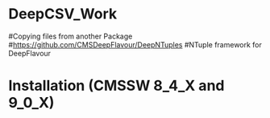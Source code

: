# DeepCSV_Work
#Copying files from another Package 
#https://github.com/CMSDeepFlavour/DeepNTuples
#NTuple framework for DeepFlavour 

# Installation (CMSSW 8_4_X and 9_0_X)
